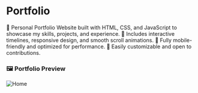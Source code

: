 # Portfolio
🚀 Personal Portfolio Website built with HTML, CSS, and JavaScript to showcase my skills, projects, and experience. 💼 Includes interactive timelines, responsive design, and smooth scroll animations. 📱 Fully mobile-friendly and optimized for performance. 🔗 Easily customizable and open to contributions. 


### 🖼️ Portfolio Preview

![Home]([https://raw.githubusercontent.com/potdaraadityaa/Portfolio/main/Screenshot%202025-08-01%20214035.png](https://raw.githubusercontent.com/potdaraadityaa/Portfolio/refs/heads/main/Screenshot%202025-08-01%20214035.png))

